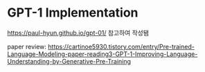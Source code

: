 # GPT-1 Implementation

https://paul-hyun.github.io/gpt-01/ 참고하여 작성됌

paper review: https://cartinoe5930.tistory.com/entry/Pre-trained-Language-Modeling-paper-reading3-GPT-1-Improving-Language-Understanding-by-Generative-Pre-Training
